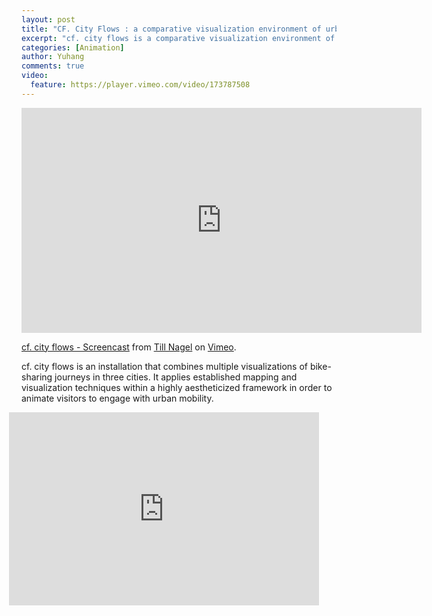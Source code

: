 ```yaml
---
layout: post
title: "CF. City Flows : a comparative visualization environment of urban bike mobility"
excerpt: "cf. city flows is a comparative visualization environment of urban bike mobility designed to help citizens casually analyze three bike-sharing systems in the context of a public exhibition space."
categories: [Animation]
author: Yuhang
comments: true
video:
  feature: https://player.vimeo.com/video/173787508
---
```


<div> <iframe src="https://player.vimeo.com/video/173787508" width="640" height="360" frameborder="0" webkitallowfullscreen mozallowfullscreen allowfullscreen></iframe>
<p><a href="https://vimeo.com/173760057">cf. city flows - Screencast</a> from <a href="https://vimeo.com/tillnm">Till Nagel</a> on <a href="https://vimeo.com">Vimeo</a>.</p></div>

cf. city flows is an installation that combines multiple visualizations of bike-sharing journeys in three cities. It applies established mapping and visualization techniques within a highly aestheticized framework in order to animate visitors to engage with urban mobility.


<div class="slider-container" style="padding-bottom: 56.25%; padding-top: 25px; height: 0; margin-bottom: 1.5rem;
  position: relative;
  float: left;
  margin-left: -1.25rem;
  width: calc( 100% - .5rem);">
                <iframe src="https://www.slideshare.net/slideshow/embed_code/key/DdqbWhOHLZUSEf" frameborder="0" marginwidth="0" marginheight="0" scrolling="no" style="position: absolute; top: 0; left: 0; width: 100%; height: 100%;" allowfullscreen> </iframe>

                <!--<script async class="speakerdeck-embed" data-id="f3c5eb2dd2c443c6b1d6d521f58d363e" data-ratio="1.77777777777778" src="http://speakerdeck.com/assets/embed.js"></script>-->
            </div>

<p>from <a href="https://uclab.fh-potsdam.de/cf/">cf. city flows</a></p>